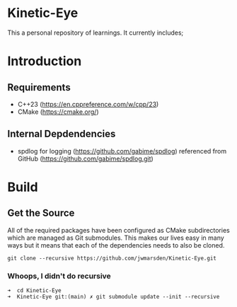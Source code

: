 # Kinetic-Eye

This a personal repository of learnings. It currently includes; 

# Introduction

## Requirements

* C++23 (https://en.cppreference.com/w/cpp/23)
* CMake (https://cmake.org/)

## Internal Depdendencies

* spdlog for logging (https://github.com/gabime/spdlog) referenced from GitHub (https://github.com/gabime/spdlog.git)

# Build

## Get the Source

All of the required packages have been configured as CMake subdirectories which are managed as Git submodules. This makes our lives easy in many ways but it means that each of the dependencies needs to also be cloned. 

```
git clone --recursive https://github.com/jwmarsden/Kinetic-Eye.git
```

### Whoops, I didn't do recursive

```
➜  cd Kinetic-Eye
➜  Kinetic-Eye git:(main) ✗ git submodule update --init --recursive
```